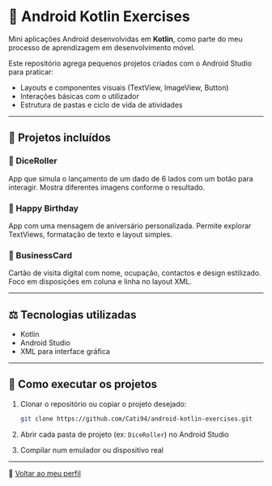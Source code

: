 # 📱 Android Kotlin Exercises

Mini aplicações Android desenvolvidas em **Kotlin**, como parte do meu processo de aprendizagem em desenvolvimento móvel.

Este repositório agrega pequenos projetos criados com o Android Studio para praticar:

* Layouts e componentes visuais (TextView, ImageView, Button)
* Interações básicas com o utilizador
* Estrutura de pastas e ciclo de vida de atividades

---

## 📆 Projetos incluídos

### 🎲 DiceRoller

App que simula o lançamento de um dado de 6 lados com um botão para interagir. Mostra diferentes imagens conforme o resultado.

### 🎉 Happy Birthday

App com uma mensagem de aniversário personalizada. Permite explorar TextViews, formatação de texto e layout simples.

### 💼 BusinessCard

Cartão de visita digital com nome, ocupação, contactos e design estilizado. Foco em disposições em coluna e linha no layout XML.

---

## ⚖️ Tecnologias utilizadas

* Kotlin
* Android Studio
* XML para interface gráfica

---

## 🚀 Como executar os projetos

1. Clonar o repositório ou copiar o projeto desejado:

   ```bash
   git clone https://github.com/Cati94/android-kotlin-exercises.git
   ```
2. Abrir cada pasta de projeto (ex: `DiceRoller`) no Android Studio
3. Compilar num emulador ou dispositivo real

---

🔗 [Voltar ao meu perfil](https://github.com/Cati94)
